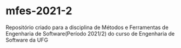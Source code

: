 # mfes-2021-2
Repositório criado para a disciplina de Métodos e Ferramentas de Engenharia de Software(Período 2021/2) do curso de Engenharia de Software da UFG
